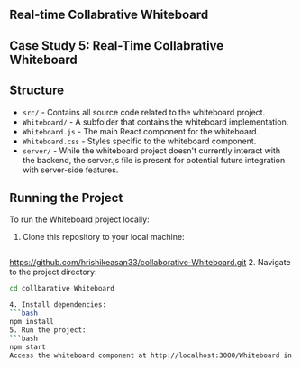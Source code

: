 ## Real-time Collabrative Whiteboard

## Case Study 5: Real-Time Collabrative Whiteboard

## Structure
- `src/` - Contains all source code related to the whiteboard project.
- `Whiteboard/` - A subfolder that contains the whiteboard implementation.
- `Whiteboard.js` - The main React component for the whiteboard.
- `Whiteboard.css` - Styles specific to the whiteboard component.
- `server/` - While the whiteboard project doesn't currently interact with the backend, the server.js file is present for potential future integration with server-side features.

## Running the Project
To run the Whiteboard project locally:

1. Clone this repository to your local machine:
   ```bash
https://github.com/hrishikeasan33/collaborative-Whiteboard.git
2. Navigate to the project directory:
   ```bash
   cd collbarative Whiteboard

4. Install dependencies:
   ```bash
   npm install
5. Run the project:
   ```bash
   npm start
Access the whiteboard component at http://localhost:3000/Whiteboard in your web browser.
